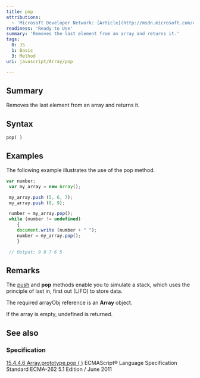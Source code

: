 ```yaml
---
title: pop
attributions:
  - 'Microsoft Developer Network: [Article](http://msdn.microsoft.com/en-us/library/ie/hx9fbx10(v=vs.94).aspx)'
readiness: 'Ready to Use'
summary: 'Removes the last element from an array and returns it.'
tags:
  0: JS
  1: Basic
  3: Method
uri: javascript/Array/pop

---
```

## Summary

Removes the last element from an array and returns it.

## Syntax

    pop( )

## Examples

The following example illustrates the use of the pop method.

``` js
var number;
 var my_array = new Array();

 my_array.push (5, 6, 7);
 my_array.push (8, 9);

 number = my_array.pop();
 while (number != undefined)
    {
    document.write (number + " ");
    number = my_array.pop();
    }

 // Output: 9 8 7 6 5
```

## Remarks

The [push](/javascript/Array/push) and **pop** methods enable you to simulate a stack, which uses the principle of last in, first out (LIFO) to store data.

The required arrayObj reference is an **Array** object.

If the array is empty, undefined is returned.

## See also

### Specification

[15.4.4.6 Array.prototype.pop ( )](http://www.ecma-international.org/ecma-262/5.1/#sec-15.4.4.6) ECMAScript® Language Specification Standard ECMA-262 5.1 Edition / June 2011

